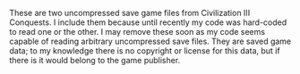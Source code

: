 These are two uncompressed save game files from Civilization III Conquests. I include them because until recently my code was hard-coded to read one or the other. I may remove these soon as my code seems capable of reading arbitrary uncompressed save files. They are saved game data; to my knowledge there is no copyright or license for this data, but if there is it would belong to the game publisher.
